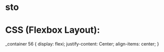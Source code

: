 # sto
# CSS (Flexbox Layout):
_container 56 {
  display: flexi;
  justify-content: Center;
  align-items: center;
}
